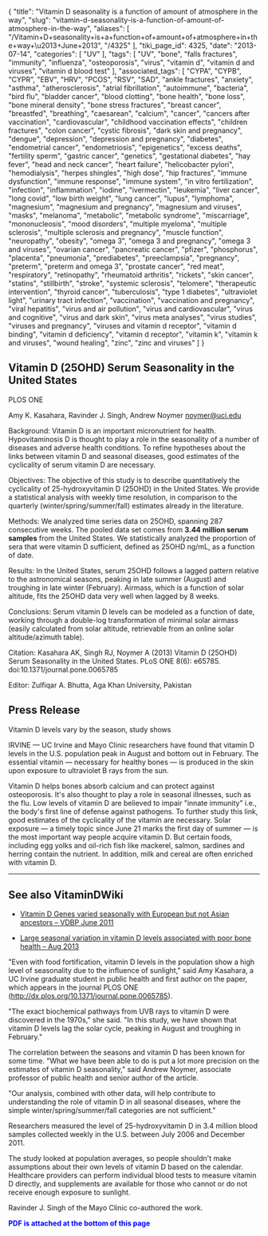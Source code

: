 {
    "title": "Vitamin D seasonality is a function of amount of atmosphere in the way",
    "slug": "vitamin-d-seasonality-is-a-function-of-amount-of-atmosphere-in-the-way",
    "aliases": [
        "/Vitamin+D+seasonality+is+a+function+of+amount+of+atmosphere+in+the+way+\u2013+June+2013",
        "/4325"
    ],
    "tiki_page_id": 4325,
    "date": "2013-07-14",
    "categories": [
        "UV"
    ],
    "tags": [
        "UV",
        "bone",
        "falls fractures",
        "immunity",
        "influenza",
        "osteoporosis",
        "virus",
        "vitamin d",
        "vitamin d and viruses",
        "vitamin d blood test"
    ],
    "associated_tags": [
        "CYPA",
        "CYPB",
        "CYPR",
        "EBV",
        "HRV",
        "PCOS",
        "RSV",
        "SAD",
        "ankle fractures",
        "anxiety",
        "asthma",
        "atherosclerosis",
        "atrial fibrillation",
        "autoimmune",
        "bacteria",
        "bird flu",
        "bladder cancer",
        "blood clotting",
        "bone health",
        "bone loss",
        "bone mineral density",
        "bone stress fractures",
        "breast cancer",
        "breastfed",
        "breathing",
        "caesarean",
        "calcium",
        "cancer",
        "cancers after vaccination",
        "cardiovascular",
        "childhood vaccination effects",
        "children fractures",
        "colon cancer",
        "cystic fibrosis",
        "dark skin and pregnancy",
        "dengue",
        "depression",
        "depression and pregnancy",
        "diabetes",
        "endometrial cancer",
        "endometriosis",
        "epigenetics",
        "excess deaths",
        "fertility sperm",
        "gastric cancer",
        "genetics",
        "gestational diabetes",
        "hay fever",
        "head and neck cancer",
        "heart failure",
        "helicobacter pylori",
        "hemodialysis",
        "herpes shingles",
        "high dose",
        "hip fractures",
        "immune dysfunction",
        "immune response",
        "immune system",
        "in vitro fertilization",
        "infection",
        "inflammation",
        "iodine",
        "ivermectin",
        "leukemia",
        "liver cancer",
        "long covid",
        "low birth weight",
        "lung cancer",
        "lupus",
        "lymphoma",
        "magnesium",
        "magnesium and pregnancy",
        "magnesium and viruses",
        "masks",
        "melanoma",
        "metabolic",
        "metabolic syndrome",
        "miscarriage",
        "mononucleosis",
        "mood disorders",
        "multiple myeloma",
        "multiple sclerosis",
        "multiple sclerosis and pregnancy",
        "muscle function",
        "neuropathy",
        "obesity",
        "omega 3",
        "omega 3 and pregnancy",
        "omega 3 and viruses",
        "ovarian cancer",
        "pancreatic cancer",
        "pfizer",
        "phosphorus",
        "placenta",
        "pneumonia",
        "prediabetes",
        "preeclampsia",
        "pregnancy",
        "preterm",
        "preterm and omega 3",
        "prostate cancer",
        "red meat",
        "respiratory",
        "retinopathy",
        "rheumatoid arthritis",
        "rickets",
        "skin cancer",
        "statins",
        "stillbirth",
        "stroke",
        "systemic sclerosis",
        "telomere",
        "therapeutic intervention",
        "thyroid cancer",
        "tuberculosis",
        "type 1 diabetes",
        "ultraviolet light",
        "urinary tract infection",
        "vaccination",
        "vaccination and pregnancy",
        "viral hepatitis",
        "virus and air pollution",
        "virus and cardiovascular",
        "virus and cognitive",
        "virus and dark skin",
        "virus meta analyses",
        "virus studies",
        "viruses and pregnancy",
        "viruses and vitamin d receptor",
        "vitamin d binding",
        "vitamin d deficiency",
        "vitamin d receptor",
        "vitamin k",
        "vitamin k and viruses",
        "wound healing",
        "zinc",
        "zinc and viruses"
    ]
}


## Vitamin D (25OHD) Serum Seasonality in the United States

PLOS ONE 

Amy K. Kasahara,     Ravinder J. Singh,     Andrew Noymer noymer@uci.edu

Background: Vitamin D is an important micronutrient for health. Hypovitaminosis D is thought to play a role in the seasonality of a number of diseases and adverse health conditions. To refine hypotheses about the links between vitamin D and seasonal diseases, good estimates of the cyclicality of serum vitamin D are necessary.

Objectives: The objective of this study is to describe quantitatively the cyclicality of 25-hydroxyvitamin D (25OHD) in the United States. We provide a statistical analysis with weekly time resolution, in comparison to the quarterly (winter/spring/summer/fall) estimates already in the literature.

Methods: We analyzed time series data on 25OHD, spanning 287 consecutive weeks. The pooled data set comes from  **3.44 million serum samples**  from the United States. We statistically analyzed the proportion of sera that were vitamin D sufficient, defined as 25OHD ng/mL, as a function of date.

Results: In the United States, serum 25OHD follows a lagged pattern relative to the astronomical seasons, peaking in late summer (August) and troughing in late winter (February). Airmass, which is a function of solar altitude, fits the 25OHD data very well when lagged by 8 weeks.

Conclusions: Serum vitamin D levels can be modeled as a function of date, working through a double-log transformation of minimal solar airmass (easily calculated from solar altitude, retrievable from an online solar altitude/azimuth table).

Citation: Kasahara AK, Singh RJ, Noymer A (2013) Vitamin D (25OHD) Serum Seasonality in the United States. PLoS ONE 8(6): e65785. doi:10.1371/journal.pone.0065785

Editor: Zulfiqar A. Bhutta, Aga Khan University, Pakistan

## Press Release

Vitamin D levels vary by the season, study shows

IRVINE — UC Irvine and Mayo Clinic researchers have found that vitamin D levels in the U.S. population peak in August and bottom out in February. The essential vitamin — necessary for healthy bones — is produced in the skin upon exposure to ultraviolet B rays from the sun.

Vitamin D helps bones absorb calcium and can protect against osteoporosis. It's also thought to play a role in seasonal illnesses, such as the flu. Low levels of vitamin D are believed to impair "innate immunity" i.e., the body's first line of defense against pathogens. To further study this link, good estimates of the cyclicality of the vitamin are necessary. Solar exposure — a timely topic since June 21 marks the first day of summer — is the most important way people acquire vitamin D. But certain foods, including egg yolks and oil-rich fish like mackerel, salmon, sardines and herring contain the nutrient. In addition, milk and cereal are often enriched with vitamin D. 

---

## See also VitaminDWiki

* [Vitamin D Genes varied seasonally with European but not Asian ancestors – VDBP June 2011](/tags/vitamin-d-genes-varied-seasonally-with-european-but-not-asian-ancestors-vdbp-june-2011.html)

* [Large seasonal variation in vitamin D levels associated with poor bone health – Aug 2013](/posts/large-seasonal-variation-in-vitamin-d-levels-associated-with-poor-bone-health)

"Even with food fortification, vitamin D levels in the population show a high level of seasonality due to the influence of sunlight," said Amy Kasahara, a UC Irvine graduate student in public health and first author on the paper, which appears in the journal PLOS ONE (http://dx.plos.org/10.1371/journal.pone.0065785).

"The exact biochemical pathways from UVB rays to vitamin D were discovered in the 1970s," she said. "In this study, we have shown that vitamin D levels lag the solar cycle, peaking in August and troughing in February."

The correlation between the seasons and vitamin D has been known for some time. "What we have been able to do is put a lot more precision on the estimates of vitamin D seasonality," said Andrew Noymer, associate professor of public health and senior author of the article.

"Our analysis, combined with other data, will help contribute to understanding the role of vitamin D in all seasonal diseases, where the simple winter/spring/summer/fall categories are not sufficient."

Researchers measured the level of 25-hydroxyvitamin D in 3.4 million blood samples collected weekly in the U.S. between July 2006 and December 2011.

The study looked at population averages, so people shouldn't make assumptions about their own levels of vitamin D based on the calendar. Healthcare providers can perform individual blood tests to measure vitamin D directly, and supplements are available for those who cannot or do not receive enough exposure to sunlight.

Ravinder J. Singh of the Mayo Clinic co-authored the work.

 **<span style="color:#00F;">PDF is attached at the bottom of this page</span>**